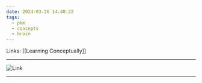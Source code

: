 ```yaml
---
date: 2024-03-26 14:48:22
tags:
  - pkm
  - concepts
  - brain
---
```

Links: [[Learning Conceptually]]

---
![Link](https://youtu.be/P1nEyXQ-468?si=nom_2PpzpNJjOu7h)

---
